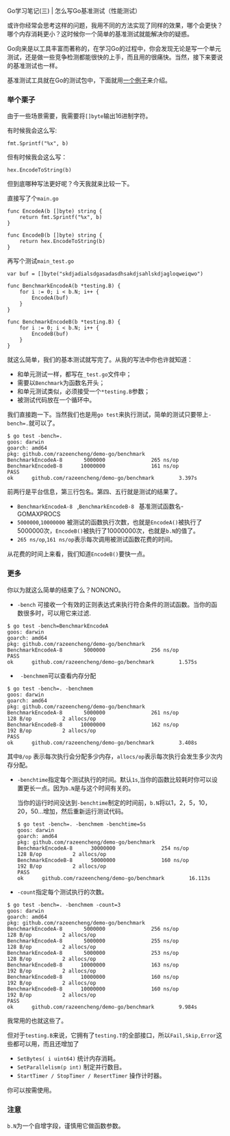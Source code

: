 Go学习笔记(三) | 怎么写Go基准测试（性能测试）



或许你经常会思考这样的问题，我用不同的方法实现了同样的效果，哪个会更快？哪个内存消耗更小？这时候你一个简单的基准测试就能解决你的疑惑。


<!-- more -->


Go向来是以工具丰富而著称的，在学习Go的过程中，你会发现无论是写一个单元测试，还是做一些竞争检测都能很快的上手，而且用的很痛快。当然，接下来要说的基准测试也一样。

基准测试工具就在Go的测试包中，下面就用[一个例子](https://github.com/razeencheng/demo-go/tree/master/benchmark)来介绍。



### 举个栗子



由于一些场景需要，我需要将`[]byte`输出16进制字符。

有时候我会这么写:

``` golang
fmt.Sprintf("%x", b)
```

但有时候我会这么写：

```
hex.EncodeToString(b)
```

但到底哪种写法更好呢？今天我就来比较一下。

直接写了个`main.go`

```Golang
func EncodeA(b []byte) string {
	return fmt.Sprintf("%x", b)
}

func EncodeB(b []byte) string {
	return hex.EncodeToString(b)
}
```

再写个测试`main_test.go`

```golang
var buf = []byte("skdjadialsdgasadasdhsakdjsahlskdjagloqweiqwo")

func BenchmarkEncodeA(b *testing.B) {
	for i := 0; i < b.N; i++ {
		EncodeA(buf)
	}
}

func BenchmarkEncodeB(b *testing.B) {
	for i := 0; i < b.N; i++ {
		EncodeB(buf)
	}
}
```



就这么简单，我们的基本测试就写完了。从我的写法中你也许就知道：

- 和单元测试一样，都写在`_test.go`文件中；
- 需要以`Benchmark`为函数名开头；
- 和单元测试类似，必须接受一个`*testing.B`参数；
- 被测试代码放在一个循环中。



我们直接跑一下。当然我们也是用`go test`来执行测试，简单的测试只要带上`-bench=.`就可以了。

```Shell
$ go test -bench=.
goos: darwin
goarch: amd64
pkg: github.com/razeencheng/demo-go/benchmark
BenchmarkEncodeA-8       5000000               265 ns/op
BenchmarkEncodeB-8      10000000               161 ns/op
PASS
ok      github.com/razeencheng/demo-go/benchmark        3.397s
```

前两行是平台信息，第三行包名。第四、五行就是测试的结果了。

- `BenchmarkEncodeA-8 ` ,`BenchmarkEncodeB-8 ` 基准测试函数名-GOMAXPROCS
- `5000000`,`10000000` 被测试的函数执行次数，也就是`EncodeA()`被执行了5000000次，`EncodeB()`被执行了10000000次，也就是`b.N`的值了。
- `265 ns/op`,`161 ns/op`表示每次调用被测试函数花费的时间。

从花费的时间上来看，我们知道`EncodeB()`要快一点。



### 更多

你以为就这么简单的结束了么？NONONO。

- `-bench` 可接收一个有效的正则表达式来执行符合条件的测试函数。当你的函数很多时，可以用它来过滤.

```Shell
$ go test -bench=BenchmarkEncodeA
goos: darwin
goarch: amd64
pkg: github.com/razeencheng/demo-go/benchmark
BenchmarkEncodeA-8       5000000               256 ns/op
PASS
ok      github.com/razeencheng/demo-go/benchmark        1.575s
```

- ` -benchmem`可以查看内存分配

``` Shell
$ go test -bench=. -benchmem
goos: darwin
goarch: amd64
pkg: github.com/razeencheng/demo-go/benchmark
BenchmarkEncodeA-8       5000000               261 ns/op             128 B/op          2 allocs/op
BenchmarkEncodeB-8      10000000               162 ns/op             192 B/op          2 allocs/op
PASS
ok      github.com/razeencheng/demo-go/benchmark        3.408s
```

其中`B/op` 表示每次执行会分配多少内存，`allocs/op`表示每次执行会发生多少次内存分配。

- `-benchtime`指定每个测试执行的时间。默认`1s`,当你的函数比较耗时你可以设置更长一点。因为`b.N`是与这个时间有关的。

  当你的运行时间没达到`-benchtime`制定的时间前，`b.N`将以1，2，5，10，20，50…增加，然后重新运行测试代码。

  ```Shell
  $ go test -bench=. -benchmem -benchtime=5s
  goos: darwin
  goarch: amd64
  pkg: github.com/razeencheng/demo-go/benchmark
  BenchmarkEncodeA-8      30000000               254 ns/op             128 B/op          2 allocs/op
  BenchmarkEncodeB-8      50000000               160 ns/op             192 B/op          2 allocs/op
  PASS
  ok      github.com/razeencheng/demo-go/benchmark        16.113s  
  ```

- `-count`指定每个测试执行的次数。

```Shell
$ go test -bench=. -benchmem -count=3
goos: darwin
goarch: amd64
pkg: github.com/razeencheng/demo-go/benchmark
BenchmarkEncodeA-8       5000000               256 ns/op             128 B/op          2 allocs/op
BenchmarkEncodeA-8       5000000               255 ns/op             128 B/op          2 allocs/op
BenchmarkEncodeA-8       5000000               253 ns/op             128 B/op          2 allocs/op
BenchmarkEncodeB-8      10000000               163 ns/op             192 B/op          2 allocs/op
BenchmarkEncodeB-8      10000000               160 ns/op             192 B/op          2 allocs/op
BenchmarkEncodeB-8      10000000               160 ns/op             192 B/op          2 allocs/op
PASS
ok      github.com/razeencheng/demo-go/benchmark        9.984s
```

我常用的也就这些了。

但对于`testing.B`来说，它拥有了`testing.T`的全部接口，所以`Fail,Skip,Error`这些都可以用，而且还增加了

- `SetBytes( i uint64)` 统计内存消耗。
- `SetParallelism(p int)` 制定并行数目。
- `StartTimer / StopTimer / ResertTimer` 操作计时器。

你可以按需使用。



### 注意

`b.N`为一个自增字段，谨慎用它做函数参数。